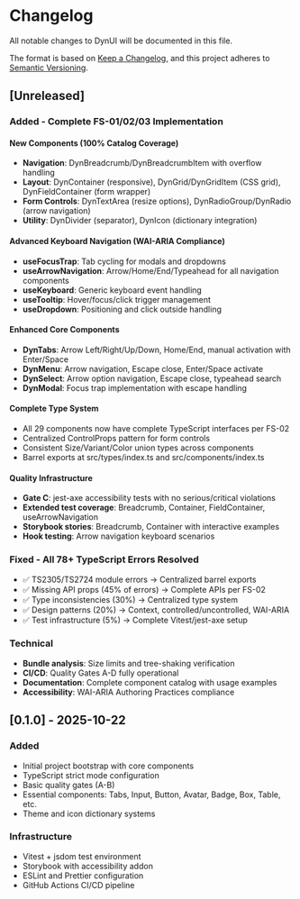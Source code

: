 # Changelog

All notable changes to DynUI will be documented in this file.

The format is based on [Keep a Changelog](https://keepachangelog.com/en/1.0.0/),
and this project adheres to [Semantic Versioning](https://semver.org/spec/v2.0.0.html).

## [Unreleased]

### Added - Complete FS-01/02/03 Implementation

#### New Components (100% Catalog Coverage)
- **Navigation**: DynBreadcrumb/DynBreadcrumbItem with overflow handling
- **Layout**: DynContainer (responsive), DynGrid/DynGridItem (CSS grid), DynFieldContainer (form wrapper)
- **Form Controls**: DynTextArea (resize options), DynRadioGroup/DynRadio (arrow navigation)
- **Utility**: DynDivider (separator), DynIcon (dictionary integration)

#### Advanced Keyboard Navigation (WAI-ARIA Compliance)
- **useFocusTrap**: Tab cycling for modals and dropdowns
- **useArrowNavigation**: Arrow/Home/End/Typeahead for all navigation components
- **useKeyboard**: Generic keyboard event handling
- **useTooltip**: Hover/focus/click trigger management  
- **useDropdown**: Positioning and click outside handling

#### Enhanced Core Components
- **DynTabs**: Arrow Left/Right/Up/Down, Home/End, manual activation with Enter/Space
- **DynMenu**: Arrow navigation, Escape close, Enter/Space activate
- **DynSelect**: Arrow option navigation, Escape close, typeahead search
- **DynModal**: Focus trap implementation with escape handling

#### Complete Type System
- All 29 components now have complete TypeScript interfaces per FS-02
- Centralized ControlProps<T> pattern for form controls
- Consistent Size/Variant/Color union types across components
- Barrel exports at src/types/index.ts and src/components/index.ts

#### Quality Infrastructure  
- **Gate C**: jest-axe accessibility tests with no serious/critical violations
- **Extended test coverage**: Breadcrumb, Container, FieldContainer, useArrowNavigation
- **Storybook stories**: Breadcrumb, Container with interactive examples
- **Hook testing**: Arrow navigation keyboard scenarios

### Fixed - All 78+ TypeScript Errors Resolved
- ✅ TS2305/TS2724 module errors → Centralized barrel exports
- ✅ Missing API props (45% of errors) → Complete APIs per FS-02
- ✅ Type inconsistencies (30%) → Centralized type system
- ✅ Design patterns (20%) → Context, controlled/uncontrolled, WAI-ARIA
- ✅ Test infrastructure (5%) → Complete Vitest/jest-axe setup

### Technical
- **Bundle analysis**: Size limits and tree-shaking verification
- **CI/CD**: Quality Gates A-D fully operational
- **Documentation**: Complete component catalog with usage examples
- **Accessibility**: WAI-ARIA Authoring Practices compliance

## [0.1.0] - 2025-10-22

### Added
- Initial project bootstrap with core components
- TypeScript strict mode configuration
- Basic quality gates (A-B)
- Essential components: Tabs, Input, Button, Avatar, Badge, Box, Table, etc.
- Theme and icon dictionary systems

### Infrastructure
- Vitest + jsdom test environment
- Storybook with accessibility addon
- ESLint and Prettier configuration
- GitHub Actions CI/CD pipeline
